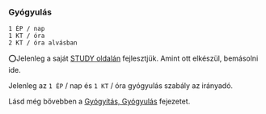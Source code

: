 ### Gyógyulás
```
1 ÉP / nap
1 KT / óra
2 KT / óra alvásban
```

⭕Jelenleg a saját [STUDY oldalán](https://github.com/kaktusztea/km100/wiki/STUDY.gyogyulas.gyogyitas) fejlesztjük. Amint ott elkészül, bemásolni ide.

Jelenleg az `1 ÉP` / nap és `1 KT` / óra gyógyulás szabály az irányadó.

Lásd még bővebben a [Gyógyítás, Gyógyulás](120_gyogyitas_gyogyulas.md) fejezetet.
